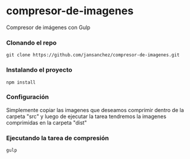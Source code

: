 # compresor-de-imagenes
Compresor de imágenes con Gulp


### Clonando el repo
```
git clone https://github.com/jansanchez/compresor-de-imagenes.git
```

### Instalando el proyecto

```
npm install
```

### Configuración

Simplemente copiar las imagenes que deseamos comprimir dentro de la carpeta "src" y luego de ejecutar la tarea tendremos la imagenes comprimidas en la carpeta "dist"


### Ejecutando la tarea de compresión

```
gulp
```


